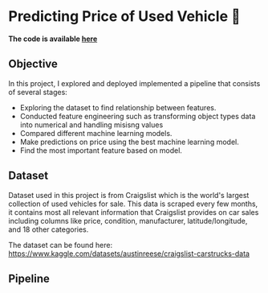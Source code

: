 # Predicting Price of Used Vehicle 🚗
**The code is available [here](https://github.com/almosenja/data-science-projects)**

## Objective
In this project, I explored and deployed implemented a pipeline that consists of several stages:
- Exploring the dataset to find relationship between features.
- Conducted feature engineering such as transforming object types data into numerical and handling misisng values
- Compared different machine learning models.
- Make predictions on price using the best machine learning model.
- Find the most important feature based on model.

## Dataset
Dataset used in this project is from Craigslist which is the world's largest collection of used vehicles for sale. This data is scraped every few months, it contains most all relevant information that Craigslist provides on car sales including columns like price, condition, manufacturer, latitude/longitude, and 18 other categories.

The dataset can be found here: https://www.kaggle.com/datasets/austinreese/craigslist-carstrucks-data

## Pipeline
